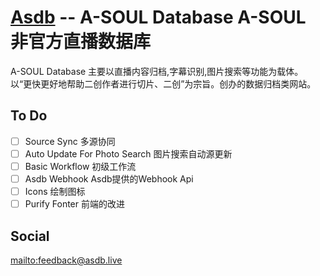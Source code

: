 # [Asdb](https://asdb.live) -- A-SOUL Database  A-SOUL 非官方直播数据库 

A-SOUL Database 主要以直播内容归档,字幕识别,图片搜索等功能为载体。  
以“更快更好地帮助二创作者进行切片、二创”为宗旨。创办的数据归档类网站。    

## To Do
 - [ ] Source Sync 多源协同
 - [ ] Auto Update For Photo Search 图片搜索自动源更新
 - [ ] Basic Workflow 初级工作流
 - [ ] Asdb Webhook Asdb提供的Webhook Api
 - [ ] Icons 绘制图标
 - [ ] Purify Fonter 前端的改进

## Social
<mailto:feedback@asdb.live>
